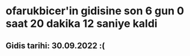 # ofarukbicer'in gidisine son 6 gun 0 saat 20 dakika 12 saniye kaldi

## Gidis tarihi: 30.09.2022 :(